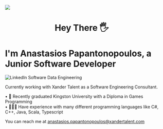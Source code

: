 ![](https://komarev.com/ghpvc/?username=anastasiospapantonopoulos)
#   <p style="text-align: center;">  Hey There 🖐️ </p>
# I'm Anastasios Papantonopoulos, a Junior Software Developer

![LinkedIn Software   Data Engineering](https://github.com/AnastasiosPapantonopoulos/AnastasiosPapantonopoulos/assets/141125769/d176aa0a-a79c-45be-a77b-b0834660ec4b)

Currently working with Xander Talent as a Software Engineering Consultant.

• 📖 Recently graduated Kingston University with a Diploma in Games Programming  
• 👨🏻‍💻 Have experience with many different programming languages like C#, C++, Java, Scala, Typescript




 You can reach me at anastasios.papantonopoulos@xandertalent.com 
